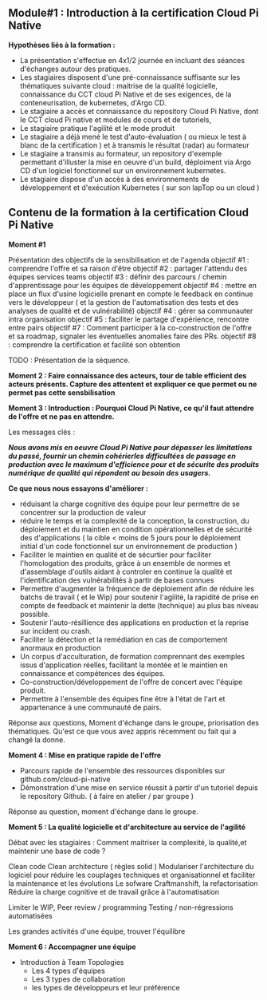 ## Module#1 : Introduction à la certification Cloud Pi Native ##

**Hypothèses liés à la formation :**

- La présentation s'effectue en 4x1/2 journée en incluant des séances d'échanges autour des pratiques.
- Les stagiaires disposent d'une pré-connaissance suffisante sur les thématiques suivante cloud : maitrise de la qualité logicielle, connaissance du CCT cloud Pi Native et de ses exigences, de la conteneurisation, de kubernetes, d'Argo CD.
- Le stagiaire a accès et connaissance du repository Cloud Pi Native, dont le CCT cloud Pi native et modules de cours et de tutoriels,
- Le stagiaire pratique l'agilité et le mode produit
- Le stagiaire a déjà mené le test d'auto-évaluation ( ou mieux le test à blanc de la certification ) et à transmis le résultat (radar) au formateur
- Le stagiaire a transmis au formateur, un repository d'exemple permettant d'illuster la mise en oeuvre d'un build, déploiment via Argo CD d'un logiciel fonctionnel sur un environnement kubernetes.
- Le stagiaire dispose d'un accès à des environnements de développement et d'exécution Kubernetes ( sur son lapTop ou un cloud )

## Contenu de la formation à la certification Cloud Pi Native ##

**Moment #1**

Présentation des objectifs de la sensibilisation et de l'agenda
objectif #1 : comprendre l'offre et sa raison d'être
objectif #2 : partager l'attendu des équipes services teams 
objectif #3 : définir des parcours / chemin d'apprentissage pour les équipes de développement
objectif #4 : mettre en place un flux d'usine logicielle prenant en compte le feedback en continue vers le développeur ( et la gestion de l'automatisation des tests et des analyses de qualité et de vulnérabilité)
objectif #4 : gérer sa communauter intra organisation 
objectif #5 : faciliter le partage d'expérience, rencontre entre pairs 
objectif #7 : Comment participer à la co-construction de l'offre et sa roadmap, signaler les éventuelles anomalies faire des PRs.
objectif #8 : comprendre la certification et facilité son obtention

TODO : Présentation de la séquence.

**Moment 2 : Faire connaissance des acteurs, tour de table efficient des acteurs présents.
Capture des attentent et expliquer ce que permet ou ne permet pas cette sensbilisation**

**Moment 3 : Introduction : Pourquoi Cloud Pi Native, ce qu'il faut attendre de l'offre et ne pas en attendre.**

Les messages clés : 

***Nous avons mis en oeuvre Cloud Pi Native pour dépasser les limitations du passé, fournir un chemin cohérierles difficultées de passage en production avec le maximum d'efficience pour et de sécurite des produits numérique de qualité qui répondent au besoin des usagers.***

**Ce que nous nous essayons d'améliorer :**

- réduisant la charge cognitive des équipe pour leur permettre de se concentrer sur la production de valeur
- réduire le temps et la complexité de la conception, la construction, du déploiement et du maintien en condition opérationnelles et de sécurité des d'applications  ( la cible < moins de 5 jours pour le déploiement initial d'un code fonctionnel sur un environnement de production )
- Faciliter le maintien en qualité et de sécurtier pour faciliter l'homologation des produits, grâce à un ensemble de normes et d'assemblage d'outils aidant à controler en continue la qualité et l'identification des vulnérabilités à partir de bases connues
- Permettre d'augmenter la fréquence de déploiement afin de réduire les batchs de travail ( et le Wip) pour soutenir l'agilité, la rapidité de prise en compte de feedback et maintenir la dette (technique) au plus bas niveau possible.
- Soutenir l'auto-résillience des applications en production et la reprise sur incident ou crash.
- Faciliter la détection et la remédiation en cas de comportement anormaux en production
- Un corpus d'acculturation, de formation comprennant des exemples issus d'application réelles, facilitant la montée et le maintien en connaissance et compétences des équipes.
- Co-construction/développement de l'offre de concert avec  l'équipe produit.
- Permettre à l'ensemble des équipes  fine être à l'état de l'art et appartenance à une communauté de pairs.

Réponse aux questions, Moment d'échange dans le groupe, priorisation des thématiques.
Qu'est ce que vous avez appris récemment ou fait qui a changé la donne.

**Moment 4 : Mise en pratique rapide de l'offre**
- Parcours rapide de l'ensemble des ressources disponibles sur github.com/cloud-pi-native
- Démonstration d'une mise en service réussit à partir d'un tutoriel depuis le repository Github. ( à faire en atelier / par groupe )

Réponse au question, moment d'échange dans le groupe.

**Moment 5 : La qualité logicielle et d'architecture au service de l'agilité**

Débat avec les stagiaires : Comment maitriser la complexité, la qualité,et maintenir une base de code ?

Clean code
Clean architecture ( règles solid )
Modulariser l'architecture du logiciel pour réduire les couplages techniques et organisationnel et faciliter la maintenance et les évolutions
Le sofware Craftmanshift, la refactorisation
Réduire la charge cognitive et de travail grâce à l'automatisation

Limiter le WIP, Peer review / programming
Testing / non-régressions automatisées

Les grandes activités d'une équipe, trouver l'équilibre

**Moment 6 : Accompagner une équipe**

- Introduction à Team Topologies
  - Les 4 types d'équipes
  - Les 3 types de collaboration
  - les types de développeurs et leur préférence


  

